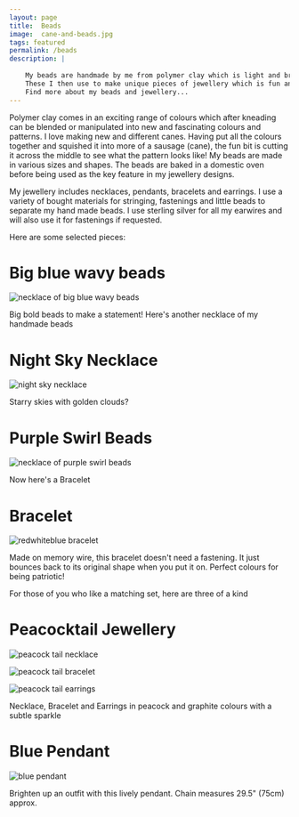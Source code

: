 ```yaml
---
layout: page
title:  Beads
image:  cane-and-beads.jpg
tags: featured
permalink: /beads
description: |
    
    My beads are handmade by me from polymer clay which is light and brightly coloured.
    These I then use to make unique pieces of jewellery which is fun and easy to wear, and available to purchase.
    Find more about my beads and jewellery...
---
```


Polymer clay comes in an exciting range of colours which after kneading can be blended or manipulated into new and fascinating colours and patterns. I love making new and different canes. Having put all the colours together and squished it into more of a sausage (cane), the fun bit is cutting it across the middle to see what the pattern looks like!
My beads are made in various sizes and shapes. The beads are baked in a domestic oven before being used as the key feature in my jewellery designs.

My jewellery includes necklaces, pendants, bracelets and earrings. I use a variety of bought materials for stringing, fastenings and little beads to separate my hand made beads. I use sterling silver for all my earwires and will also use it for fastenings if requested.

Here are some selected pieces:

# Big blue wavy beads

![necklace of big blue wavy beads](/images/Big-blue-wavy.jpg)

Big bold beads to make a statement!
Here's another necklace of my handmade beads

# Night Sky Necklace

![night sky necklace](/images/Night-Sky-Necklace.JPG)

Starry skies with golden clouds?

# Purple Swirl Beads

![necklace of purple swirl beads](/images/Purple-Swirl.jpg)

Now here's a Bracelet

# Bracelet

![redwhiteblue bracelet](/images/Bracelet.jpg)

Made on memory wire, this bracelet doesn't need a fastening. It just bounces back to its original shape when you put it on. Perfect colours for being patriotic!

For those of you who like a matching set, here are three of a kind

# Peacocktail Jewellery

![peacock tail necklace](/images/Peacock-Tails-Necklace.JPG)

![peacock tail bracelet](/images/Peacock-Tails-Bracelet.jpg)

![peacock tail earrings](/images/Peacock-Tails-Earrings.JPG)

Necklace, Bracelet and Earrings in peacock and graphite colours with a subtle sparkle

# Blue Pendant

![blue pendant](/images/Blue-Pendant.jpg)

Brighten up an outfit with this lively pendant. 
Chain measures 29.5" (75cm) approx.



